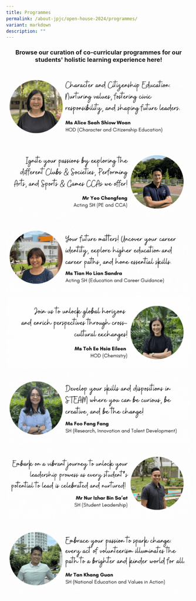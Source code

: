 ```yaml
---
title: Programmes
permalink: /about-jpjc/open-house-2024/programmes/
variant: markdown
description: ""
---
```

<div align="justify">

<h3><center>Browse our curation of co-curricular programmes for our students' holistic learning experience here!</center></h3>	
</div>
	
<a href="https://www.jpjc.moe.edu.sg/jpjc-experience/co-curriculum/cce/"><img src="/images/Open%20house%202024/Programmes/CCE.gif"></a>
<a href="https://www.jpjc.moe.edu.sg/jpjc-experience/co-curriculum/talent-n-leadership-development-programme/co-curricular-activities/"><img src="/images/Open%20house%202024/Programmes/CCAs.gif"></a>
<a href="https://www.jpjc.moe.edu.sg/jpjc-experience/co-curriculum/cce/further-ecg/"><img src="/images/Open%20house%202024/Programmes/ECG.gif"></a>
<a href="https://www.jpjc.moe.edu.sg/jpjc-experience/co-curriculum/internationalisation-programme/"><img src="/images/Open%20house%202024/Programmes/Internalisation.gif"></a>
<a href=""><img src="/images/Open%20house%202024/Programmes/STEAM.gif"></a>
<a href="https://www.jpjc.moe.edu.sg/jpjc-experience/co-curriculum/talent-and-leadership-development-programme/student-leadership/"><img src="/images/Open%20house%202024/Programmes/Student_Leadership.gif"></a>
<a href="https://www.jpjc.moe.edu.sg/jpjc-experience/co-curriculum/cce/via/"><img src="/images/Open%20house%202024/Programmes/NESL.gif"></a>
